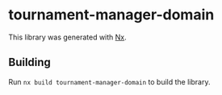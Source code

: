 # tournament-manager-domain

This library was generated with [Nx](https://nx.dev).

## Building

Run `nx build tournament-manager-domain` to build the library.
